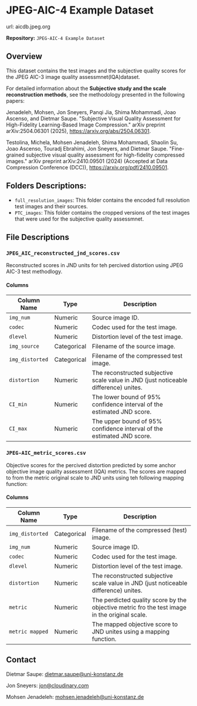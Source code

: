 # JPEG-AIC-4 Example Dataset

url: aicdb.jpeg.org

**Repository:** `JPEG-AIC-4 Example Dataset`

## Overview

This dataset contains the test images and the subjective quality scores for the JPEG AIC-3 image quality assessmnet(IQA)dataset. 

For detailed information about the **Subjective study and the scale reconstruction methods**, see the methodology presented in the following papers:

Jenadeleh, Mohsen, Jon Sneyers, Panqi Jia, Shima Mohammadi, Joao Ascenso, and Dietmar Saupe. "Subjective Visual Quality Assessment for High-Fidelity Learning-Based Image Compression." arXiv preprint arXiv:2504.06301 (2025), https://arxiv.org/abs/2504.06301.

Testolina, Michela, Mohsen Jenadeleh, Shima Mohammadi, Shaolin Su, Joao Ascenso, Touradj Ebrahimi, Jon Sneyers, and Dietmar Saupe. "Fine-grained subjective visual quality assessment for high-fidelity compressed images." arXiv preprint arXiv:2410.09501 (2024) (Accepted at Data Compression Conference (DCC)), https://arxiv.org/pdf/2410.09501.

## Folders Descriptions:

- `full_resolution_images`: This folder contains the encoded full resolution test images and their sources.  
- `PTC_images`: This folder contains the cropped versions of the test images that were used for the subjective quality assessmnet.  


## File Descriptions

### `JPEG_AIC_reconstructed_jnd_scores.csv`

Reconstructed scores in JND units for teh percived distortion using JPEG AIC-3  test methodlogy.


#### Columns

| Column Name       | Type        | Description                                                                                      |
|-------------------|-------------|--------------------------------------------------------------------------------------------------|
| `img_num`         | Numeric     | Source image ID.                                                                                 |
| `codec`           | Numeric     | Codec used for the test image.                                                                   |
| `dlevel`          | Numeric     | Distortion level of the test image.                                                              |
| `img_source`      | Categorical | Filename of the source image.                                                                    |
| `img_distorted`   | Categorical | Filename of the compressed test image.                                                           |
| `distortion`      | Numeric     | The reconstructed subjective scale value in JND (just noticeable difference) unites.             |
| `CI_min`          | Numeric     | The lower bound of 95% confidence interval of the estimated JND score.                           |   
| `CI_max`          | Numeric     | The upper bound of 95% confidence interval of the estimated JND score.                           |                  
               
### `JPEG-AIC_metric_scores.csv`

Objective scores for the percived distortion predicted by some anchor objective image quality assessment (IQA) metrics. The scores are mapped to from the metric original scale to JND units using teh following mapping function: 

#### Columns

| Column Name       | Type        | Description                                                                                      |
|-------------------|-------------|--------------------------------------------------------------------------------------------------|
| `img_distorted`   | Categorical | Filename of the compressed (test) image.                                                         |
| `img_num`         | Numeric     | Source image ID.                                                                                 |
| `codec`           | Numeric     | Codec used for the test image.                                                                   |
| `dlevel`          | Numeric     | Distortion level of the test image.                                                              |
| `distortion`      | Numeric     | The reconstructed subjective scale value in JND (just noticeable difference) unites.             |
| `metric`          | Numeric     | The perdicted quality score by the objective metric fro the test image in the original scale.    |   
| `metric mapped`   | Numeric     | The mapped objective score to JND unites using a mapping function.                               |  

## Contact

Dietmar Saupe: dietmar.saupe@uni-konstanz.de

Jon Sneyers: jon@cloudinary.com

Mohsen Jenadeleh: mohsen.jenadeleh@uni-konstanz.de
